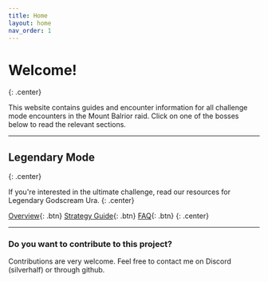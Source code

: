 ```yaml
---
title: Home
layout: home
nav_order: 1
---
```


# Welcome!
{: .center}

This website contains guides and encounter information for all challenge mode encounters in the Mount Balrior raid.
Click on one of the bosses below to read the relevant sections.

<div class="index-container">
    <a href="decima/overview.html"
       class="index-button"
       style="background-image: url(images/decima.webp);"></a>
    <a href="greer/overview.html"
       class="index-button"
       style="background-image: url(images/greer.webp);"></a>
    <a href="ura/overview.html"
       class="index-button"
       style="background-image: url(images/ura.webp);"></a>
</div>

---

## Legendary Mode
{: .center}

If you're interested in the ultimate challenge, read our resources for Legendary Godscream Ura.
{: .center}

[Overview](./ura-lcm/overview.html){: .btn} [Strategy Guide](./ura-lcm/strategy.html){: .btn} [FAQ](./ura-lcm/faq.html){: .btn}
{: .center}

---

### Do you want to contribute to this project?

Contributions are very welcome. Feel free to contact me on Discord (silverhalf) or through github.

<img class='divider'>
